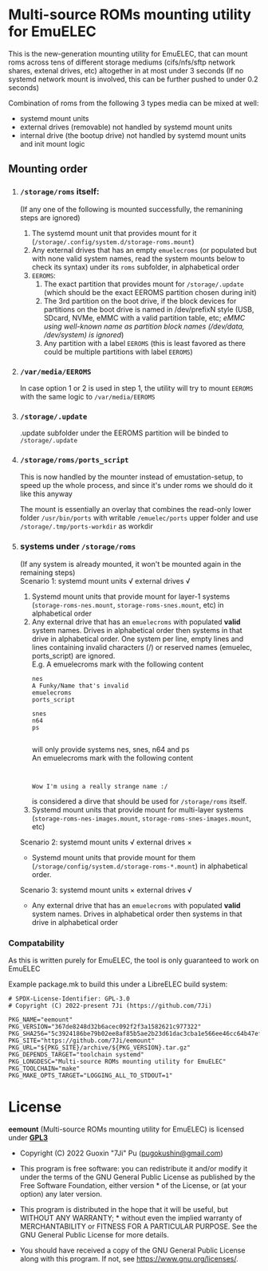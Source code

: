 # Multi-source ROMs mounting utility for EmuELEC

This is the new-generation mounting utility for EmuELEC, that can mount roms across tens of different storage mediums (cifs/nfs/sftp network shares, extenal drives, etc) altogether in at most under 3 seconds (If no systemd network mount is involved, this can be further pushed to under 0.2 seconds)

Combination of roms from the following 3 types media can be mixed at well:
 - systemd mount units
 - external drives (removable) not handled by systemd mount units
 - internal drive (the bootup drive) not handled by systemd mount units and init mount logic

## Mounting order
1. ### ``/storage/roms`` itself:
    (If any one of the following is mounted successfully, the remanining steps are ignored)
    1. The systemd mount unit that provides mount for it (``/storage/.config/system.d/storage-roms.mount``)
    2. Any external drives that has an empty ``emuelecroms`` (or populated but with none valid system names, read the system mounts below to check its syntax) under its ``roms`` subfolder, in alphabetical order
    3. ``EEROMS``:
        1. The exact partition that provides mount for ``/storage/.update`` (which should be the exact EEROMS partition chosen during init)
        2. The 3rd partition on the boot drive, if the block devices for partitions on the boot drive is named in /dev/prefixN style (USB, SDcard, NVMe, eMMC with a valid partition table, etc; *eMMC using well-known name as partition block names (/dev/data, /dev/system) is ignored*)
        3. Any partition with a label ``EEROMS`` (this is least favored as there could be multiple partitions with label ``EEROMS``)
2. ### ``/var/media/EEROMS``
    In case option 1 or 2 is used in step 1, the utility will try to mount ``EEROMS`` with the same logic to ``/var/media/EEROMS``
3. ### ``/storage/.update``
    .update subfolder under the EEROMS partition will be binded to ``/storage/.update``
4. ### ``/storage/roms/ports_script``
    This is now handled by the mounter instead of emustation-setup, to speed up the whole process, and since it's under roms we should do it like this anyway

    The mount is essentially an overlay that combines the read-only lower folder ``/usr/bin/ports`` with writable ``/emuelec/ports`` upper folder and use ``/storage/.tmp/ports-workdir`` as workdir

5. ### systems under ``/storage/roms``
    (If any system is already mounted, it won't be mounted again in the remaining steps)  
    Scenario 1: systemd mount units √ external drives √
    1. Systemd mount units that provide mount for layer-1 systems (``storage-roms-nes.mount``, ``storage-roms-snes.mount``, etc) in alphabetical order
    2. Any external drive that has an ``emuelecroms`` with populated **valid** system names. Drives in alphabetical order then systems in that drive in alphabetical order. One system per line, empty lines and lines containing invalid characters (/) or reserved names (emuelec, ports_script) are ignored.  
    E.g. A emuelecroms mark with the following content
        ```
        nes
        A Funky/Name that's invalid
        emuelecroms
        ports_script

        snes
        n64
        ps


        ```
        will only provide systems nes, snes, n64 and ps  
        An emuelecroms mark with the following content
        ```


        Wow I'm using a really strange name :/
        ```
        is considered a dirve that should be used for ``/storage/roms`` itself.
    3. Systemd mount units that provide mount for multi-layer systems (``storage-roms-nes-images.mount``, ``storage-roms-snes-images.mount``, etc)


    Scenario 2: systemd mount units √ external drives ×
     - Systemd mount units that provide mount for them (``/storage/config/system.d/storage-roms-*.mount``) in alphabetical order.   

    Scenario 3: systemd mount units × external drives √
     - Any external drive that has an ``emuelecroms`` with populated **valid** system names. Drives in alphabetical order then systems in that drive in alphabetical order

### Compatability
As this is written purely for EmuELEC, the tool is only guaranteed to work on EmuELEC

Example package.mk to build this under a LibreELEC build system:

```
# SPDX-License-Identifier: GPL-3.0
# Copyright (C) 2022-present 7Ji (https://github.com/7Ji)

PKG_NAME="eemount"
PKG_VERSION="367de8248d32b6acec092f2f3a1582621c977322"
PKG_SHA256="5c3924186be79b02ee8af85b5ae2b23d61dac3cba1e566ee46cc64b47ef2eb81"
PKG_SITE="https://github.com/7Ji/eemount"
PKG_URL="${PKG_SITE}/archive/${PKG_VERSION}.tar.gz"
PKG_DEPENDS_TARGET="toolchain systemd"
PKG_LONGDESC="Multi-source ROMs mounting utility for EmuELEC"
PKG_TOOLCHAIN="make"
PKG_MAKE_OPTS_TARGET="LOGGING_ALL_TO_STDOUT=1"
```

# License
**eemount** (Multi-source ROMs mounting utility for EmuELEC) is licensed under [**GPL3**](https://gnu.org/licenses/gpl.html)
 * Copyright (C) 2022 Guoxin "7Ji" Pu (pugokushin@gmail.com)
 * This program is free software: you can redistribute it and/or modify it under the terms of the GNU General Public License as published by the Free Software Foundation, either version * of the License, or (at your option) any later version.

 * This program is distributed in the hope that it will be useful, but WITHOUT ANY WARRANTY; * without even the implied warranty of MERCHANTABILITY or FITNESS FOR A PARTICULAR PURPOSE. See the GNU General Public License for more details.

 * You should have received a copy of the GNU General Public License along with this program. If not, see <https://www.gnu.org/licenses/>.
